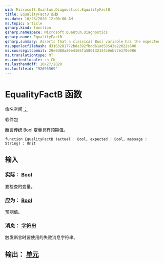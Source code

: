 ```yaml
---
uid: Microsoft.Quantum.Diagnostics.EqualityFactB
title: EqualityFactB 函数
ms.date: 10/26/2020 12:00:00 AM
ms.topic: article
qsharp.kind: function
qsharp.namespace: Microsoft.Quantum.Diagnostics
qsharp.name: EqualityFactB
qsharp.summary: Asserts that a classical Bool variable has the expected value.
ms.openlocfilehash: d3163281772bda392fbdd61ad58543e22022a600
ms.sourcegitcommit: 29e0d88a30e4166fa580132124b0eb57e1f0e986
ms.translationtype: MT
ms.contentlocale: zh-CN
ms.lasthandoff: 10/27/2020
ms.locfileid: "92695569"
---
```

# <a name="equalityfactb-function"></a>EqualityFactB 函数

命名空间 [：](xref:Microsoft.Quantum.Diagnostics)

软件包 [](https://nuget.org/packages/)


断言传统 Bool 变量具有预期值。

```qsharp
function EqualityFactB (actual : Bool, expected : Bool, message : String) : Unit
```


## <a name="input"></a>输入

### <a name="actual--bool"></a>实际： [Bool](xref:microsoft.quantum.lang-ref.bool)

要检查的变量。


### <a name="expected--bool"></a>应为： [Bool](xref:microsoft.quantum.lang-ref.bool)

预期值。


### <a name="message--string"></a>消息： [字符串](xref:microsoft.quantum.lang-ref.string)

触发断言时要使用的失败消息字符串。



## <a name="output--unit"></a>输出： [单元](xref:microsoft.quantum.lang-ref.unit)

